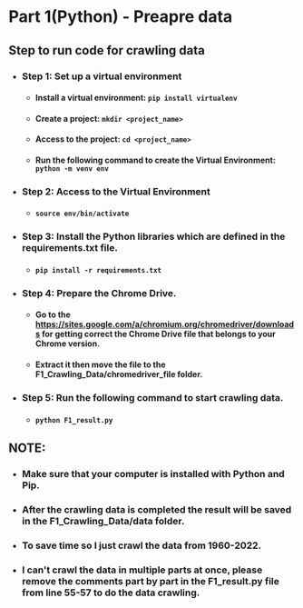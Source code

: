 # Part 1(Python) - Preapre data

## Step to run code for crawling data
 - ### Step 1: Set up a virtual environment
   - #### Install a virtual environment: `pip install virtualenv`
   - #### Create a project: `mkdir <project_name>`
   - #### Access to the project: `cd <project_name>`
   - #### Run the following command to create the Virtual Environment: `python -m venv env`
 - ### Step 2: Access to the Virtual Environment
   - #### `source env/bin/activate`
 - ### Step 3: Install the Python libraries which are defined in the requirements.txt file.
   - #### `pip install -r requirements.txt`
 - ### Step 4: Prepare the Chrome Drive.
   - #### Go to the https://sites.google.com/a/chromium.org/chromedriver/downloads for getting correct the Chrome Drive file that belongs to your Chrome version.
   - #### Extract it then move the file to the **F1_Crawling_Data/chromedriver_file** folder.
 - ### Step 5: Run the following command to start crawling data.
   - #### `python F1_result.py`    

## NOTE:
  - ### Make sure that your computer is installed with Python and Pip.
  - ### After the crawling data is completed the result will be saved in the **F1_Crawling_Data/data** folder.
  - ### To save time so I just crawl the data from **1960-2022**.
  - ### I can't crawl the data in multiple parts at once, please remove the comments part by part in the **F1_result.py** file from line **55-57** to do the data crawling.
